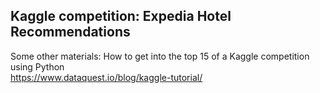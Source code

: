 ## Kaggle competition: Expedia Hotel Recommendations


Some other materials: How to get into the top 15 of a Kaggle competition using Python  
                      https://www.dataquest.io/blog/kaggle-tutorial/
